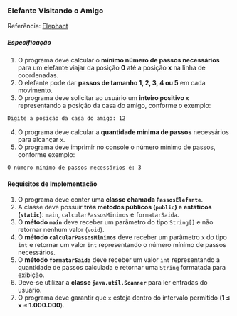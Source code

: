 ### Elefante Visitando o Amigo

Referência: [Elephant](https://codeforces.com/problemset/problem/617/A)

##### Especificação

1. O programa deve calcular o **mínimo número de passos necessários** para um elefante viajar da posição **0** até a posição **x** na linha de coordenadas.
2. O elefante pode dar **passos de tamanho 1, 2, 3, 4 ou 5** em cada movimento.
3. O programa deve solicitar ao usuário um **inteiro positivo `x`** representando a posição da casa do amigo, conforme o exemplo:
```bash
Digite a posição da casa do amigo: 12
```
4. O programa deve calcular a **quantidade mínima de passos** necessários para alcançar `x`.
5. O programa deve imprimir no console o número mínimo de passos, conforme exemplo:
```bash
O número mínimo de passos necessários é: 3
```

#### Requisitos de Implementação

1. O programa deve conter uma **classe chamada `PassosElefante`**.
2. A classe deve possuir **três métodos públicos (`public`) e estáticos (`static`)**: `main`, `calcularPassosMinimos` e `formatarSaida`.
3. O **método `main`** deve receber um parâmetro do tipo `String[]` e não retornar nenhum valor (`void`).
4. O **método `calcularPassosMinimos`** deve receber um parâmetro `x` do tipo `int` e retornar um valor `int` representando o número mínimo de passos necessários.
5. O **método `formatarSaida`** deve receber um valor `int` representando a quantidade de passos calculada e retornar uma `String` formatada para exibição.
6. Deve-se utilizar a **classe `java.util.Scanner`** para ler entradas do usuário.
7. O programa deve garantir que `x` esteja dentro do intervalo permitido (**1 ≤ x ≤ 1.000.000**).